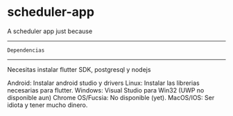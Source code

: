 # scheduler-app
 A scheduler app just because

----------------------------------------
	Dependencias
---------------------------------------

Necesitas instalar flutter SDK, postgresql y nodejs

Android: Instalar android studio y drivers
Linux: Instalar las librerias necesarias para flutter.
Windows: Visual Studio para Win32 (UWP no disponible aun)
Chrome OS/Fucsia: No disponible (yet).
MacOS/IOS: Ser idiota y tener mucho dinero.






